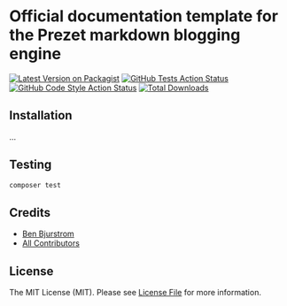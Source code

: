 # Official documentation template for the Prezet markdown blogging engine

[![Latest Version on Packagist](https://img.shields.io/packagist/v/prezet/docs-template.svg?style=flat-square)](https://packagist.org/packages/prezet/docs-template)
[![GitHub Tests Action Status](https://img.shields.io/github/actions/workflow/status/prezet/docs-template/run-tests.yml?branch=main&label=tests&style=flat-square)](https://github.com/prezet/docs-template/actions?query=workflow%3Arun-tests+branch%3Amain)
[![GitHub Code Style Action Status](https://img.shields.io/github/actions/workflow/status/prezet/docs-template/fix-php-code-style-issues.yml?branch=main&label=code%20style&style=flat-square)](https://github.com/prezet/docs-template/actions?query=workflow%3A"Fix+PHP+code+style+issues"+branch%3Amain)
[![Total Downloads](https://img.shields.io/packagist/dt/prezet/docs-template.svg?style=flat-square)](https://packagist.org/packages/prezet/docs-template)


## Installation

...

## Testing

```bash
composer test
```

## Credits

- [Ben Bjurstrom](https://github.com/benbjurstrom)
- [All Contributors](../../contributors)

## License

The MIT License (MIT). Please see [License File](LICENSE.md) for more information.
